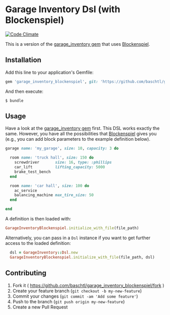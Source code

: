 # Garage Inventory Dsl (with Blockenspiel)

[![Code Climate](https://img.shields.io/codeclimate/github/baschtl/garage_inventory_blockenspiel.svg?style=flat-square)](https://codeclimate.com/github/baschtl/garage_inventory_blockenspiel)

This is a version of the [garage_inventory gem](https://github.com/baschtl/garage_inventory) that uses [Blockenspiel](https://github.com/dazuma/blockenspiel).

## Installation

Add this line to your application's Gemfile:

```ruby
gem 'garage_inventory_blockenspiel', git: 'https://github.com/baschtl/garage_inventory_blockenspiel.git'
```

And then execute:

    $ bundle

## Usage

Have a look at the [garage_inventory gem](https://github.com/baschtl/garage_inventory) first. This DSL works exactly the same. However, you have all the possibilities that [Blockenspiel](https://github.com/dazuma/blockenspiel) gives you (e.g., you can add block parameters to the example definition below).

```ruby
garage name: 'my_garage', size: 10, capacity: 3 do

  room name: 'truck hall', size: 150 do
    screwdriver       size: 16, type: :phillips
    car_lift          lifting_capacity: 5000
    brake_test_bench
  end

  room name: 'car hall', size: 100 do
    ac_service
    balancing_machine max_tire_size: 50
  end

end
```

A definition is then loaded with:

```ruby
GarageInventoryBlockenspiel.initialize_with_file(file_path)
```

Alternatively, you can pass in a `Dsl` instance if you want to get further access to the loaded definition:

```ruby
  dsl = GarageInventory::Dsl.new
  GarageInventoryBlockenspiel.initialize_with_file(file_path, dsl)
```

## Contributing

1. Fork it ( https://github.com/baschtl/garage_inventory_blockenspiel/fork )
2. Create your feature branch (`git checkout -b my-new-feature`)
3. Commit your changes (`git commit -am 'Add some feature'`)
4. Push to the branch (`git push origin my-new-feature`)
5. Create a new Pull Request
